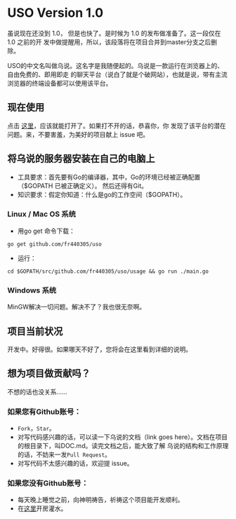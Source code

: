 # USO Version 1.0

虽说现在还没到 1.0， 但是也快了。是时候为 1.0 的发布做准备了。这一段仅在 1.0 之前的开
发中做提醒用，所以，该段落将在项目合并到master分支之后删除。

USO的中文名叫做乌说。这名字是我随便起的。乌说是一款运行在浏览器上的、自由免费的、即用即走
的聊天平台（说白了就是个破网站），也就是说，带有主流浏览器的终端设备都可以使用该平台。

## 现在使用

点击 [这里](http://45.118.135.218:9999/)，应该就能打开了。如果打不开的话，恭喜你，你
发现了该平台的潜在问题。来，不要害羞，为美好的项目献上 issue 吧。

## 将乌说的服务器安装在自己的电脑上

- 工具要求：首先要有Go的编译器，其中，Go的环境已经被正确配置（$GOPATH 已被正确定义）。
然后还得有Git。
- 知识要求：假定你知道：什么是go的工作空间（$GOPATH）。

### Linux / Mac OS 系统

- 用go get 命令下载：

``` go get github.com/fr440305/uso ```

- 运行：

``` cd $GOPATH/src/github.com/fr440305/uso/usage && go run ./main.go ```

### Windows 系统

MinGW解决一切问题。解决不了？我也很无奈啊。

## 项目当前状况

开发中。好得很。如果哪天不好了，您将会在这里看到详细的说明。

## 想为项目做贡献吗？

不想的话也没关系……

### 如果您有Github账号：

- ```Fork```，```Star```。
- 对写代码感兴趣的话，可以读一下乌说的文档（link goes here）。文档在项目的根目录下，叫DOC.md。读完文档之后，能大致了解
乌说的结构和工作原理的话，不妨来一发```Pull Request```。
- 对写代码不太感兴趣的话，欢迎提 issue。

### 如果您没有Github账号：

- 每天晚上睡觉之前，向神明祷告，祈祷这个项目能开发顺利。
- 在[这里](http://45.118.135.218:9999/)开房灌水。
